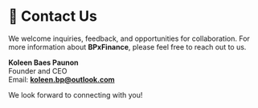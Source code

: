 # 📧 Contact Us

We welcome inquiries, feedback, and opportunities for collaboration. For more information about **BPxFinance**, please feel free to reach out to us.



**Koleen Baes Paunon**\
Founder and CEO\
Email: **koleen.bp@outlook.com**

We look forward to connecting with you!
